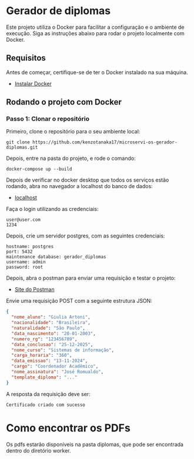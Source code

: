 # Gerador de diplomas

Este projeto utiliza o Docker para facilitar a configuração e o ambiente de execução. Siga as instruções abaixo para rodar o projeto localmente com Docker.

## Requisitos

Antes de começar, certifique-se de ter o Docker instalado na sua máquina.

- [Instalar Docker](https://docs.docker.com/get-docker/)

## Rodando o projeto com Docker

### Passo 1: Clonar o repositório

Primeiro, clone o repositório para o seu ambiente local:

```shell
git clone https://github.com/kenzotanaka17/microservi-os-gerador-diplomas.git
```

Depois, entre na pasta do projeto, e rode o comando:

```shell
docker-compose up --build
```

Depois de verificar no docker desktop que todos os serviços estão rodando, abra no navegador a localhost do banco de dados:

- [localhost](http://localhost:5050)

Faça o login utilizando as credenciais:
```shell
user@user.com 
1234
```

Depois, crie um servidor postgres, com as seguintes credenciais:
```shell
hostname: postgres
port: 5432
maintenance database: gerador_diplomas
username: admin
password: root
```

Depois, abra o postman para enviar uma requisição e testar o projeto:

- [Site do Postman](https://www.postman.com)

Envie uma requisição POST com a seguinte estrutura JSON:

```json
{
  "nome_aluno": "Giulia Artoni",
  "nacionalidade": "Brasileira",
  "naturalidade": "São Paulo",
  "data_nascimento": "20-01-2003",
  "numero_rg": "123456789",
  "data_conclusao": "25-12-2025",
  "nome_curso": "Sistemas de informação",
  "carga_horaria": "360",
  "data_emissao": "13-11-2024",
  "cargo": "Coordenador Acadêmico",
  "nome_assinatura": "José Romualdo",
  "template_diploma": "..."
}
```

A resposta da requisição deve ser:

`Certificado criado com sucesso`

# Como encontrar os PDFs

Os pdfs estarão disponíveis na pasta diplomas, que pode ser encontrada dentro do diretório worker.
